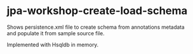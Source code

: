 # jpa-workshop-create-load-schema

Shows persistence.xml file to create schema from annotations metadata
and populate it from sample source file.

Implemented with Hsqldb in memory.

